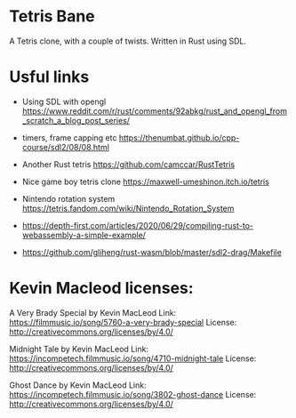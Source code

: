 # Tetris Bane

A Tetris clone, with a couple of twists. Written in Rust using SDL.

# Usful links

 * Using SDL with opengl https://www.reddit.com/r/rust/comments/92abkg/rust_and_opengl_from_scratch_a_blog_post_series/

 * timers, frame capping etc https://thenumbat.github.io/cpp-course/sdl2/08/08.html

 * Another Rust tetris https://github.com/camccar/RustTetris

 * Nice game boy tetris clone https://maxwell-umeshinon.itch.io/tetris

 * Nintendo rotation system https://tetris.fandom.com/wiki/Nintendo_Rotation_System

 * https://depth-first.com/articles/2020/06/29/compiling-rust-to-webassembly-a-simple-example/

 * https://github.com/gliheng/rust-wasm/blob/master/sdl2-drag/Makefile


# Kevin Macleod licenses:

A Very Brady Special by Kevin MacLeod
Link: https://filmmusic.io/song/5760-a-very-brady-special
License: http://creativecommons.org/licenses/by/4.0/

Midnight Tale by Kevin MacLeod
Link: https://incompetech.filmmusic.io/song/4710-midnight-tale
License: http://creativecommons.org/licenses/by/4.0/

Ghost Dance by Kevin MacLeod
Link: https://incompetech.filmmusic.io/song/3802-ghost-dance
License: http://creativecommons.org/licenses/by/4.0/
